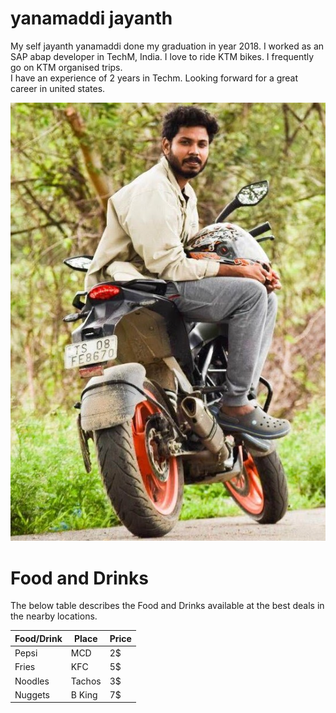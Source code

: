 # yanamaddi jayanth 
My self jayanth yanamaddi done my graduation in year 2018. I worked as an SAP abap developer in TechM, India. I love to ride KTM bikes. I frequently go on KTM organised trips.<br> I have an experience of 2 years in Techm. Looking forward for a great career in united states.


![ My Image](/jayanth.jpg?raw=true)

# Food and Drinks
The below table describes the Food and Drinks available at the best deals in the nearby locations.

| Food/Drink |   Place     |  Price  |
| ---------- |   -----     |  ------ |
|  Pepsi     |    MCD      |   2$    |
|  Fries     |    KFC      |   5$    |
|  Noodles   |    Tachos   |   3$    |
|  Nuggets   |    B King   |   7$    |